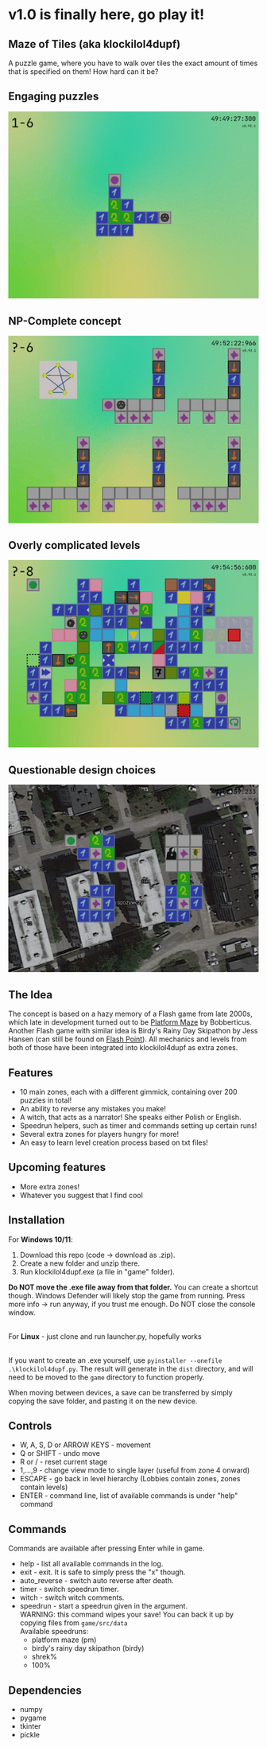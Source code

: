 # v1.0 is finally here, go play it!

## Maze of Tiles (aka klockilol4dupf)

A puzzle game, where you have to walk over tiles the exact amount of times that is specified on them! How hard can it be?

## Engaging puzzles

![ss](game/src/sprites/other/screenshot_2.gif "This can be solved in 12 different ways. One of them is <<<v<<^>><^><^^")

## NP-Complete concept

![ss](game/src/sprites/other/screenshot_3.gif "Hamiltonian Cycle reduces to this and yes, this reduction is in the right direction")

## Overly complicated levels

![ss](game/src/sprites/other/screenshot_4.gif "Not even all of the blocks that are implemented")

## Questionable design choices

![ss](game/src/sprites/other/screenshot_1.gif "this zone is currently in development, and therefore yet unavailable")

## The Idea

The concept is based on a hazy memory of a Flash game from late 2000s, which late in development turned out to be [Platform Maze](https://www.newgrounds.com/portal/view/360130) by Bobberticus.
Another Flash game with similar idea is Birdy's Rainy Day Skipathon by Jess Hansen (can still be found on [Flash Point](https://bluemaxima.org/flashpoint/)).
All mechanics and levels from both of those have been integrated into klockilol4dupf as extra zones.


## Features

- 10 main zones, each with a different gimmick, containing over 200 puzzles in total!
- An ability to reverse any mistakes you make!
- A witch, that acts as a narrator! She speaks either Polish or English.
- Speedrun helpers, such as timer and commands setting up certain runs!
- Several extra zones for players hungry for more!
- An easy to learn level creation process based on txt files!

## Upcoming features

- More extra zones!
- Whatever you suggest that I find cool

## Installation

For <b>Windows 10/11</b>:
1) Download this repo (code -> download as .zip).
2) Create a new folder and unzip there.
3) Run klockilol4dupf.exe (a file in "game" folder).

**Do NOT move the .exe file away from that folder.** You can create a shortcut though. Windows Defender will likely stop the game from running. Press more info -> run anyway, if you trust me enough. Do NOT close the console window.
<br/><br/>

For <b>Linux</b> - just clone and run launcher.py, hopefully works
<br/><br/>

If you want to create an .exe yourself, use `pyinstaller --onefile .\klockilol4dupf.py`. 
The result will generate in the `dist` directory, and will need to be moved to the `game` directory to function properly.

When moving between devices, a save can be transferred by simply copying the save folder, and pasting it on the new device.

## Controls
- W, A, S, D or ARROW KEYS - movement  
- Q or SHIFT - undo move  
- R or / - reset current stage  
- 1,...,9 - change view mode to single layer (useful from zone 4 onward)  
- ESCAPE - go back in level hierarchy (Lobbies contain zones, zones contain levels)  
- ENTER - command line, list of available commands is under "help" command

## Commands

Commands are available after pressing Enter while in game.

- help - list all available commands in the log.
- exit - exit. It is safe to simply press the "x" though.
- auto_reverse - switch auto reverse after death.
- timer - switch speedrun timer.
- witch - switch witch comments.
- speedrun - start a speedrun given in the argument.   
    WARNING: this command wipes your save! You can back it up by copying files from `game/src/data`  
    Available speedruns:
  - platform maze (pm)
  - birdy's rainy day skipathon (birdy)
  - shrek%
  - 100%  


## Dependencies
* numpy
* pygame
* tkinter
* pickle
